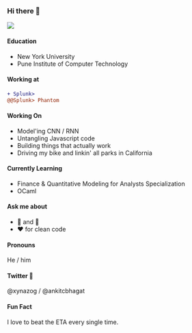 ### Hi there 👋

<!--
**xynazog/xynazog** is a ✨ _special_ ✨ repository because its `README.md` (this file) appears on your GitHub profile.
Here are some ideas to get you started:
- 🔭 I’m currently working on ...
- 🌱 I’m currently learning ...
- 👯 I’m looking to collaborate on ...
- 🤔 I’m looking for help with ...
- 💬 Ask me about ...
- 📫 How to reach me: ...
- 😄 Pronouns: ...
- ⚡ Fun fact: ...
-->
![](https://media.giphy.com/media/DeOa0SqsDH5sc/giphy.gif)

#### Education
- New York University
- Pune Institute of Computer Technology

#### Working at
```diff
+ Splunk>
@@Splunk> Phantom
```

#### Working On
- Model'ing CNN / RNN
- Untangling Javascript code
- Building things that actually work
- Driving my bike and linkin' all parks in California

#### Currently Learning
- Finance & Quantitative Modeling for Analysts Specialization
- OCaml

#### Ask me about
- 🍕 and 🎵
- ❤️ for clean code

#### Pronouns
He / him

#### Twitter 🦜
@xynazog / @ankitcbhagat

#### Fun Fact
I love to beat the ETA every single time.

